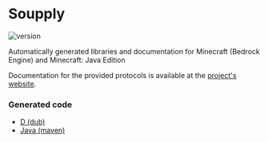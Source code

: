 Soupply
===================

![version](https://soupply.github.io/badges/version.svg)

Automatically generated libraries and documentation for Minecraft (Bedrock Engine) and Minecraft: Java Edition

Documentation for the provided protocols is available at the [project's website](https://soupply.github.io).

### Generated code

- [D (dub)](https://github.com/soupply/d)
- [Java (maven)](https://github.com/soupply/java)
